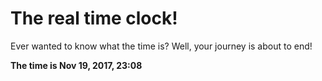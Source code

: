 # The real time clock!

Ever wanted to know what the time is? Well, your journey is about to end!

**The time is Nov 19, 2017, 23:08**